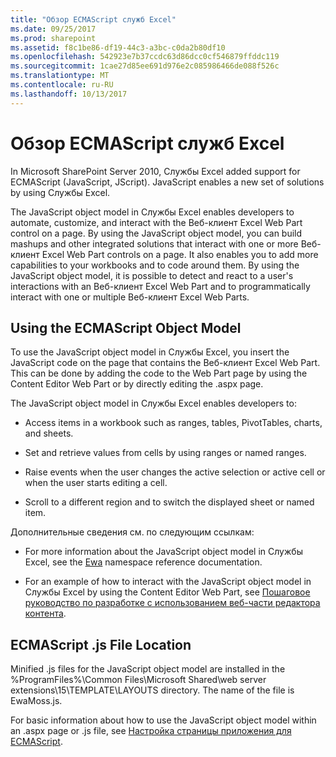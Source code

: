 ```yaml
---
title: "Обзор ECMAScript служб Excel"
ms.date: 09/25/2017
ms.prod: sharepoint
ms.assetid: f8c1be86-df19-44c3-a3bc-c0da2b80df10
ms.openlocfilehash: 542923e7b37ccdc63d86dcc0cf546879ffddc119
ms.sourcegitcommit: 1cae27d85ee691d976e2c085986466de088f526c
ms.translationtype: MT
ms.contentlocale: ru-RU
ms.lasthandoff: 10/13/2017
---
```

# <a name="excel-services-ecmascript-overview"></a>Обзор ECMAScript служб Excel

In Microsoft SharePoint Server 2010, Службы Excel added support for ECMAScript (JavaScript, JScript). JavaScript enables a new set of solutions by using Службы Excel. 
  
    
    

The JavaScript object model in Службы Excel enables developers to automate, customize, and interact with the Веб-клиент Excel Web Part control on a page. By using the JavaScript object model, you can build mashups and other integrated solutions that interact with one or more Веб-клиент Excel Web Part controls on a page. It also enables you to add more capabilities to your workbooks and to code around them. By using the JavaScript object model, it is possible to detect and react to a user's interactions with an Веб-клиент Excel Web Part and to programmatically interact with one or multiple Веб-клиент Excel Web Parts.
  
    
    


## <a name="using-the-ecmascript-object-model"></a>Using the ECMAScript Object Model

To use the JavaScript object model in Службы Excel, you insert the JavaScript code on the page that contains the Веб-клиент Excel Web Part. This can be done by adding the code to the Web Part page by using the Content Editor Web Part or by directly editing the .aspx page.
  
    
    
The JavaScript object model in Службы Excel enables developers to: 
  
    
    

- Access items in a workbook such as ranges, tables, PivotTables, charts, and sheets.
    
  
- Set and retrieve values from cells by using ranges or named ranges.
    
  
- Raise events when the user changes the active selection or active cell or when the user starts editing a cell.
    
  
- Scroll to a different region and to switch the displayed sheet or named item. 
    
  
Дополнительные сведения см. по следующим ссылкам:
  
    
    

- For more information about the JavaScript object model in Службы Excel, see the  [Ewa](http://msdn.microsoft.com/library/6fe73191-3213-b986-1ad6-2c3b918a2241%28Office.15%29.aspx) namespace reference documentation.
    
  
- For an example of how to interact with the JavaScript object model in Службы Excel by using the Content Editor Web Part, see  [Пошаговое руководство по разработке с использованием веб-части редактора контента](walkthrough-developing-using-the-content-editor-web-part.md).
    
  

## <a name="ecmascript-js-file-location"></a>ECMAScript .js File Location

Minified .js files for the JavaScript object model are installed in the %ProgramFiles%\\Common Files\\Microsoft Shared\\web server extensions\\15\\TEMPLATE\\LAYOUTS directory. The name of the file is EwaMoss.js.
  
    
    
For basic information about how to use the JavaScript object model within an .aspx page or .js file, see  [Настройка страницы приложения для ECMAScript](http://msdn.microsoft.com/library/48582a0b-f787-4868-8298-958717ec8ff8%28Office.15%29.aspx).
  
    
    

